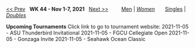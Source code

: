 [<< Prev](women_doubles_2143.md) &nbsp; **WK 44 - Nov 1-7, 2021** &nbsp; [Next >>](women_doubles_2145.md) &nbsp;&nbsp;&nbsp;&nbsp;&nbsp;&nbsp;&nbsp; [Men](./men_doubles_2144.md) &#124; [*Women*](./women_doubles_2144.md) &nbsp;&nbsp;&nbsp;&nbsp;&nbsp; [Singles](./women_singles_2144.md) &#124; [*Doubles*](./women_doubles_2144.md)

**Upcoming Tournaments**
Click link to go to tournament website:
  2021-11-05 - ASU Thunderbird Invitational
  2021-11-05 - FGCU Cellegiate Open
  2021-11-05 - Gonzaga Invite
  2021-11-05 - Seahawk Ocean Classic